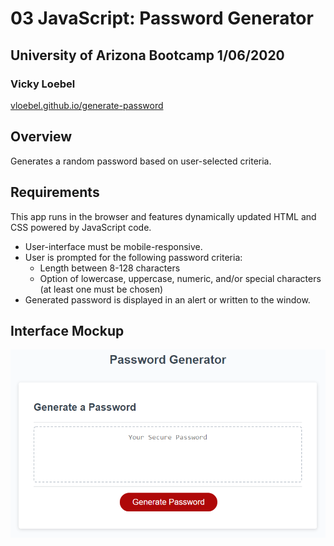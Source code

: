 # 03 JavaScript: Password Generator
## University of Arizona Bootcamp 1/06/2020  
### Vicky Loebel

[vloebel.github.io/generate-password](https://vloebel.github.io/generate-password/) 
## Overview
Generates a random password based on user-selected criteria. 

## Requirements  
This app runs in the browser and features dynamically updated HTML and CSS powered by  JavaScript code. 
* User-interface must be mobile-responsive.
* User is prompted for the following password criteria:
   * Length between 8-128 characters
   * Option of lowercase, uppercase, numeric, and/or special characters  (at least one must be chosen)
* Generated password is displayed in an alert or written to the window.

## Interface  Mockup


![password generator demo](./Assets/images/03-javascript-homework-demo.png)


